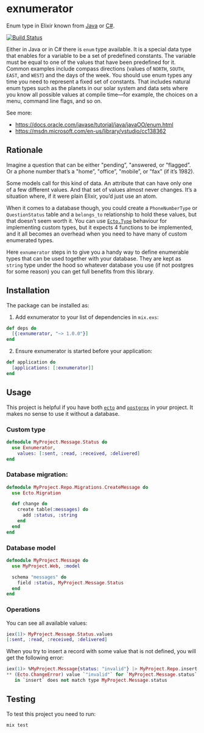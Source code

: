 # exnumerator

Enum type in Elixir known from [Java](https://docs.oracle.com/javase/tutorial/java/javaOO/enum.html) or [C#](https://msdn.microsoft.com/en-us/library/vstudio/cc138362).

[![Build Status](https://travis-ci.org/KamilLelonek/exnumerator.svg)](https://travis-ci.org/KamilLelonek/exnumerator)

Either in Java or in C# there is `enum` type available. It is a special data type that enables for a variable to be a set of predefined constants. The variable must be equal to one of the values that have been predefined for it. Common examples include compass directions (values of `NORTH`, `SOUTH`, `EAST`, and `WEST`) and the days of the week. You should use enum types any time you need to represent a fixed set of constants. That includes natural enum types such as the planets in our solar system and data sets where you know all possible values at compile time—for example, the choices on a menu, command line flags, and so on.

See more:

- <https://docs.oracle.com/javase/tutorial/java/javaOO/enum.html>
- <https://msdn.microsoft.com/en-us/library/vstudio/cc138362>

## Rationale

Imagine a question that can be either "pending”, "answered, or "flagged”. Or a phone number that’s a "home”, "office”, "mobile”, or "fax” (if it’s 1982).

Some models call for this kind of data. An attribute that can have only one of a few different values. And that set of values almost never changes. It’s a situation where, if it were plain Elixir, you’d just use an atom.

When it comes to a database though, you could create a `PhoneNumberType` or `QuestionStatus` table and a `belongs_to` relationship to hold these values, but that doesn’t seem worth it. You can use [`Ecto.Type`](http://hexdocs.pm/ecto/Ecto.Type.html) behaviour for implementing custom types, but it expects 4 functions to be implemented, and it all becomes an overhead when you need to have many of custom enumerated types.

Here `exnumerator` steps in to give you a handy way to define enumerable types that can be used together with your database. They are kept as `string` type under the hood so whatever database you use (if not postgres for some reason) you can get full benefits from this library.

## Installation

The package can be installed as:

  1. Add exnumerator to your list of dependencies in `mix.exs`:

```elixir
def deps do
  [{:exnumerator, "~> 1.0.0"}]
end
```

  2. Ensure exnumerator is started before your application:

```elixir
def application do
  [applications: [:exnumerator]]
end
```

## Usage

This project is helpful if you have both [`ecto`](https://github.com/elixir-lang/ecto) and [`postgrex`](https://github.com/ericmj/postgrex) in your project. It makes no sense to use it without a database.

### Custom type

```elixir
defmodule MyProject.Message.Status do
  use Exnumerator,
    values: [:sent, :read, :received, :delivered]
end
```

### Database migration:

```elixir
defmodule MyProject.Repo.Migrations.CreateMessage do
  use Ecto.Migration

  def change do
    create table(:messages) do
      add :status, :string
    end
  end
end
```

### Database model

```elixir
defmodule MyProject.Message do
  use MyProject.Web, :model

  schema "messages" do
    field :status, MyProject.Message.Status
  end
end
```

### Operations

You can see all available values:

```elixir
iex(1)> MyProject.Message.Status.values
[:sent, :read, :received, :delivered]
```

When you try to insert a record with some value that is not defined, you will get the following error:

```elixir
iex(1)> %MyProject.Message{status: "invalid"} |> MyProject.Repo.insert!
** (Ecto.ChangeError) value `"invalid"` for `MyProject.Message.status` 
   in `insert` does not match type MyProject.Message.status
```

## Testing

To test this project you need to run:

    mix test
